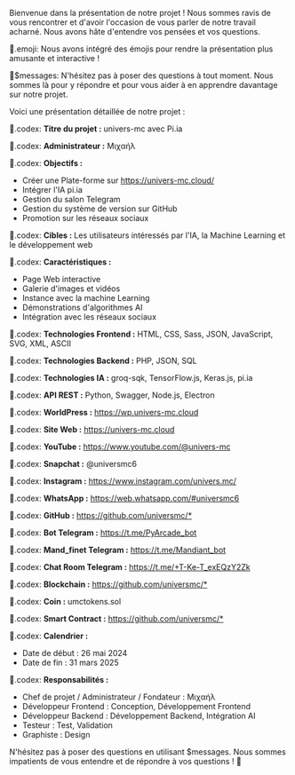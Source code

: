 Bienvenue dans la présentation de notre projet ! Nous sommes ravis de vous rencontrer et d'avoir l'occasion de vous parler de notre travail acharné. Nous avons hâte d'entendre vos pensées et vos questions.

🤖.emoji: Nous avons intégré des émojis pour rendre la présentation plus amusante et interactive !

💬$messages: N'hésitez pas à poser des questions à tout moment. Nous sommes là pour y répondre et pour vous aider à en apprendre davantage sur notre projet.

Voici une présentation détaillée de notre projet :

📔.codex: **Titre du projet :** univers-mc avec Pi.ia

📔.codex: **Administrateur :** Μιχαήλ

📔.codex: **Objectifs :**
- Créer une Plate-forme sur https://univers-mc.cloud/
- Intégrer l'IA pi.ia
- Gestion du salon Telegram
- Gestion du système de version sur GitHub
- Promotion sur les réseaux sociaux

📔.codex: **Cibles :** Les utilisateurs intéressés par l'IA, la Machine Learning et le développement web

📔.codex: **Caractéristiques :**
- Page Web interactive
- Galerie d'images et vidéos
- Instance avec la machine Learning
- Démonstrations d'algorithmes AI
- Intégration avec les réseaux sociaux

📔.codex: **Technologies Frontend :** HTML, CSS, Sass, JSON, JavaScript, SVG, XML, ASCII

📔.codex: **Technologies Backend :** PHP, JSON, SQL

📔.codex: **Technologies IA :** groq-sqk, TensorFlow.js, Keras.js, pi.ia

📔.codex: **API REST :** Python, Swagger, Node.js, Electron

📔.codex: **WorldPress :** <https://wp.univers-mc.cloud>

📔.codex: **Site Web :** <https://univers-mc.cloud>

📔.codex: **YouTube :** <https://www.youtube.com/@univers-mc>

📔.codex: **Snapchat :** @universmc6

📔.codex: **Instagram :** <https://www.instagram.com/univers.mc/>

📔.codex: **WhatsApp :** <https://web.whatsapp.com/#universmc6>

📔.codex: **GitHub :** <https://github.com/universmc/*>

📔.codex: **Bot Telegram :** <https://t.me/PyArcade_bot>

📔.codex: **Mand_finet Telegram :** <https://t.me/Mandiant_bot>

📔.codex: **Chat Room Telegram :** <https://t.me/+T-Ke-T_exEQzY2Zk>

📔.codex: **Blockchain :** <https://github.com/universmc/*>

📔.codex: **Coin :** umctokens.sol

📔.codex: **Smart Contract :** <https://github.com/universmc/*>

📔.codex: **Calendrier :**
- Date de début : 26 mai 2024
- Date de fin : 31 mars 2025

📔.codex: **Responsabilités :**
- Chef de projet / Administrateur / Fondateur : Μιχαήλ
- Développeur Frontend : Conception, Développement Frontend
- Développeur Backend : Développement Backend, Intégration AI
- Testeur : Test, Validation
- Graphiste : Design

N'hésitez pas à poser des questions en utilisant $messages. Nous sommes impatients de vous entendre et de répondre à vos questions ! 💬